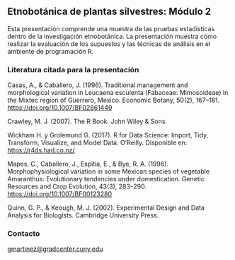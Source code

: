 ## Etnobotánica de plantas silvestres: Módulo 2

Esta presentación comprende una muestra de las pruebas estadísticas dentro de la investigación etnobotánica. La presentación muestra cómo realizar la evaluación de los supuestos y las técnicas de análisis en el ambiente de programación R.

### Literatura citada para la presentación

Casas, A., & Caballero, J. (1996). Traditional management and morphological variation in Leucaena esculenta (Fabaceae: Mimosoideae) in the Mixtec region of Guerrero, Mexico. Economic Botany, 50(2), 167–181. https://doi.org/10.1007/BF02861449

Crawley, M. J. (2007). The R Book. John Wiley & Sons.

Wickham H. y Grolemund G. (2017). R for Data Science: Import, Tidy, Transform, Visualize, and Model Data. O’Reilly. Disponible en: https://r4ds.had.co.nz/

Mapes, C., Caballero, J., Espitia, E., & Bye, R. A. (1996). Morphophysiological variation in some Mexican species of vegetable Amaranthus: Evolutionary tendencies under domestication. Genetic Resources and Crop Evolution, 43(3), 283–290. https://doi.org/10.1007/BF00123280

Quinn, G. P., & Keough, M. J. (2002). Experimental Design and Data Analysis for Biologists. Cambridge University Press.

### Contacto

gmartinez@gradcenter.cuny.edu
